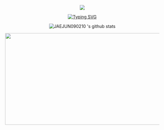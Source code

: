 <div align = center>
  <img src=https://capsule-render.vercel.app/api?type=blur&height=400&color=gradient&text=Hello,%20I'm%20JAEJUN&reversal=false&textBg=false&fontSize=60/>

[![Typing SVG](https://readme-typing-svg.demolab.com?font=Fira+Code&weight=500&size=30&multiline=true&width=435&lines=I+want+be+a+Frontend+DEV)](https://git.io/typing-svg)

![JAEJUN090210 's github stats](https://github-readme-stats.vercel.app/api?username=JAEJUN090210&show_icons=true)

<a href="https://www.gitanimals.org/en_US?utm_medium=image&utm_source=JAEJUN090210&utm_content=farm">
<img
  src="https://render.gitanimals.org/farms/JAEJUN090210"
  width="600"
  height="300"
/>
</a>
</div>
